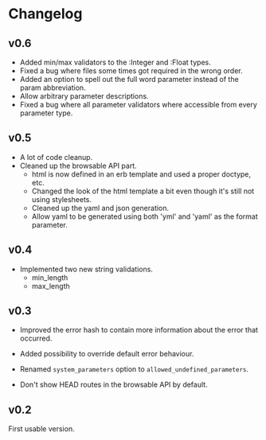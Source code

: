 # Changelog

## v0.6

* Added min/max validators to the :Integer and :Float types.
* Fixed a bug where files some times got required in the wrong order.
* Added an option to spell out the full word parameter instead of the param abbreviation.
* Allow arbitrary parameter descriptions.
* Fixed a bug where all parameter validators where accessible from every parameter type.

## v0.5

* A lot of code cleanup.
* Cleaned up the browsable API part.
  - html is now defined in an erb template and used a proper doctype, etc.
  - Changed the look of the html template a bit even though it's still not using stylesheets.
  - Cleaned up the yaml and json generation.
  - Allow yaml to be generated using both 'yml' and 'yaml' as the format parameter.

## v0.4

* Implemented two new string validations.
    - min_length
    - max_length

## v0.3

* Improved the error hash to contain more information about the error that occurred.

* Added possibility to override default error behaviour.

* Renamed `system_parameters` option to `allowed_undefined_parameters`.

* Don't show HEAD routes in the browsable API by default.

## v0.2

First usable version.
